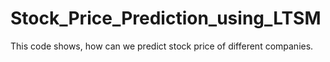 # Stock_Price_Prediction_using_LTSM
This code shows, how can we predict stock price of different companies.
